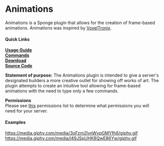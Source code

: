 # Animations
Animations is a Sponge plugin that allows for the creation of frame-based animations. Animations was inspired by [VoxelTronix](https://www.youtube.com/watch?annotation_id=annotation_683155&feature=iv&src_vid=UW54ks4ttIo&v=Y06Xgk2YI0I).
#### Quick Links
[**Usage Guide**](https://github.com/TheCahyag/MinecraftAnimation/wiki/Basic-Usage)  
[**Commands**](https://github.com/TheCahyag/MinecraftAnimation/wiki/Command-Descriptions)  
[**Download**](https://github.com/TheCahyag/MinecraftAnimation/releases)  
[**Source Code**](https://github.com/TheCahyag/MinecraftAnimation)

**Statement of purpose:** The Animations plugin is intended to give a server's designated builders a more creative outlet for showing off works of art. The plugin attempts to create an intuitive tool allowing for frame-based animations with the need to type only a few commands.  
  
**Permissions**  
Please see [this](https://github.com/TheCahyag/MinecraftAnimation/wiki/Permissions) permissions list to determine what permissions you will need for your server.
#### Examples
https://media.giphy.com/media/3oFzm2IvnWvpGMYfh6/giphy.gif 
<br/>
https://media.giphy.com/media/l49JSpUHK8QwE86Yw/giphy.gif